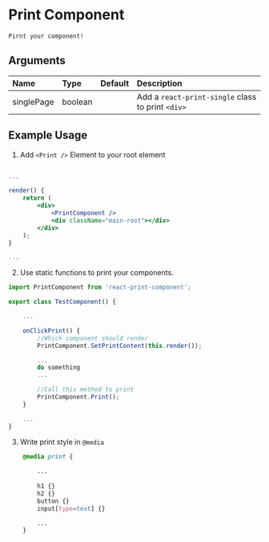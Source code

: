 # Print Component
    Pirnt your component!
## Arguments

| Name | Type | Default | Description |
| :- | :- | :- | :- |
| singlePage | boolean | | Add a `react-print-single` class to print `<div>`

## Example Usage

1. Add `<Print />` Element to your root element

```jsx

...

render() {
    return (
        <div>
            <PrintComponent />
            <div className="main-root"></div>
        </div>
    );
}

...

```

2. Use static functions to print your components.
```js
import PrintComponent from 'react-print-component';

export class TestComponent() {

    ...

    onClickPrint() {
        //Which component should render
        PrintComponent.SetPrintContent(this.render());

        ...
        do something
        ...

        //Call this method to print
        PrintComponent.Print();
    }

    ...
}
```

3. Write print style in `@media`
```css
    @media print {
        
        ...
        
        h1 {}
        h2 {}
        button {}
        input[type=text] {}

        ...
    }
```
